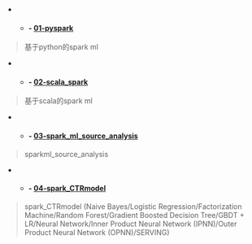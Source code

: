 - - #### - [01-pyspark](./01-pyspark/) 
> 基于python的spark ml

- - #### - [02-scala_spark](./02-scala_spark/) 
> 基于scala的spark ml

- - #### - [03-spark_ml_source_analysis](./03-spark_ml_source_analysis/) 
> sparkml_source_analysis

- - #### - [04-spark_CTRmodel](./04-spark_CTRmodel/) 
> spark_CTRmodel  (Naive Bayes/Logistic Regression/Factorization Machine/Random Forest/Gradient Boosted Decision Tree/GBDT + LR/Neural Network/Inner Product Neural Network (IPNN)/Outer Product Neural Network (OPNN)/SERVING)
